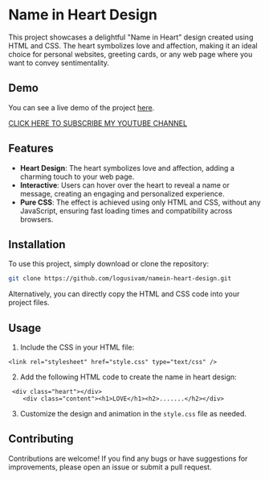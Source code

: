 # Name in Heart Design

This project showcases a delightful "Name in Heart" design created using HTML and CSS. The heart symbolizes love and affection, making it an ideal choice for personal websites, greeting cards, or any web page where you want to convey sentimentality.

## Demo

You can see a live demo of the project [here](https://logusivam.github.io/namein-heart/).

[CLICK HERE TO SUBSCRIBE MY YOUTUBE CHANNEL](https://www.youtube.com/@Logusivamacademy26)

## Features

- **Heart Design**: The heart symbolizes love and affection, adding a charming touch to your web page.
- **Interactive**: Users can hover over the heart to reveal a name or message, creating an engaging and personalized experience.
- **Pure CSS**: The effect is achieved using only HTML and CSS, without any JavaScript, ensuring fast loading times and compatibility across browsers.

## Installation

To use this project, simply download or clone the repository:

```bash
git clone https://github.com/logusivam/namein-heart-design.git
```

Alternatively, you can directly copy the HTML and CSS code into your project files.

## Usage
1. Include the CSS in your HTML file:
```
<link rel="stylesheet" href="style.css" type="text/css" />
```
2. Add the following HTML code to create the name in heart design:
```
 <div class="heart"></div>
    <div class="content"><h1>LOVE</h1><h2>.......</h2></div>
```
3. Customize the design and animation in the `style.css` file as needed.


## Contributing
Contributions are welcome! If you find any bugs or have suggestions for improvements, please open an issue or submit a pull request.











